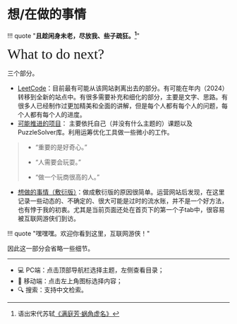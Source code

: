 # 想/在做的事情


!!! quote "**且趁闲身未老，尽放我、些子疏狂。[^1]**"


<font size = 6 face = "SnellRoundHand" >What to do next?</font>

三个部分。

- [LeetCode](./LeetCode/index.md)：目前最有可能从该网站剥离出去的部分。有可能在年内（2024）转移到全新的站点中。有很多需要补充和细化的部分，主要是文字、思路。有很多人已经制作过更加精美和全面的讲解，但是每个人都有每个人的问题，每个人都有每个人的进度。
- [可能推进的项目](./ToCode.md)： 主要依托自己（并没有什么主题的）课题以及PuzzleSolver库。利用运筹优化工具做一些微小的工作。

> - “重要的是好奇心。”  
> 
> - “人需要会玩耍。” 
> 
> - “做一个玩商很高的人。”


- [想做的事情（敷衍版）](./ToDo.md)：做成敷衍版的原因很简单。运营网站后发现，在这里记录一些动态的、不确定的、很大可能是过时的流水账，并不是一个好方法，也有悖于我的初衷。尤其是当前页面还处在首页下的第一个子tab中，很容易被互联网游侠们到访。

!!! quote "嘿嘿嘿。欢迎你看到这里，互联网游侠！"

因此这一部分会省略一些细节。


---------------

- 💻 PC端：点击顶部导航栏选择主题，左侧查看目录；
- 📱 移动端：点击左上角图标选择内容；
- 🔍 搜索：支持中文检索。


[^1]: 语出宋代苏轼[《满庭芳·蜗角虚名》](https://www.gushici.net/shici/18/42811.html)